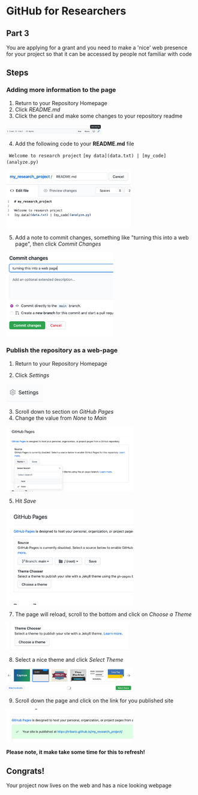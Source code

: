 # GitHub for Researchers

## Part 3

You are applying for a grant and you need to make a 'nice' web presence for your project so that it can be accessed by people not familiar with code

## Steps

### Adding more information to the page
1. Return to your Repository Homepage
2. Click *README.md*
3. Click the pencil and make some changes to your repository readme

<img src="./caps/p3_00.png" alt="steps" style="zoom: 25%;" />



4. Add the following code to your **README.md** file

`` Welcome to research project``
``[my data](data.txt) | [my_code](analyze.py)``

<img src="./caps/p3_01.png" alt="steps" style="zoom: 33%;" />

5. Add a note to commit changes, something like "turning this into a web page", then click *Commit Changes*

<img src="./caps/p3_02.png" alt="steps" style="zoom: 33%;" />



### Publish the repository as a web-page
1. Return to your Repository Homepage


3. Click *Settings*

<img src="./caps/p3_03.png" alt="steps" style="zoom:50%;" />

3. Scroll down to section on *GitHub Pages*
4. Change the value from *None* to *Main*

<img src="./caps/p3_04.png" alt="steps" style="zoom: 33%;" />

5. Hit *Save*

<img src="./caps/p3_05.png" alt="steps" style="zoom: 33%;" />


7. The page will reload, scroll to the bottom and click on *Choose a Theme*

<img src="./caps/p3_06.png" alt="steps" style="zoom: 33%;" />

8. Select a nice theme and click *Select Theme*

<img src="./caps/p3_07.png" alt="steps" style="zoom: 33%;" />

9. Scroll down the page and click on the link for you published site

<img src="./caps/p3_08.png" alt="steps" style="zoom: 33%;" />

**Please note, it make take some time for this to refresh!**

## Congrats!

Your project now lives on the web and has a nice looking webpage


